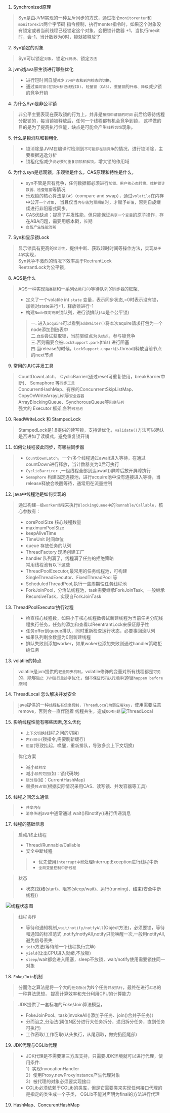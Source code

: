 1. Synchronized原理
> Syn是由JVM实现的一种互斥同步的方式，通过指令`monitorenter`和`monitorexit`两个字节码
> 指令控制，执行menter指令时，如果这个对象没有锁定或者当前线程已经锁定这个对象，会把锁计数器
>+1，当执行mexit时，会-1，当计数器为0时，锁就被释放了
2. Syn锁定的对象
> Syn可以锁定`对象`、锁定`代码块`、锁定`方法`
3. jvm对java原生锁进行哪些优化
>- 进行短时间自旋`减少了用户态和到内核态的切换`，
>- 通过`偏向锁(在锁头标记线程ID)`、`轻量锁（CAS）`、`重量锁`的`升级、降级`减少锁的竞争开销
4. 为什么Syn是非公平锁
> 非公平主要表现在获取锁的行为上，并非是`按照申请锁的时间`
> 前后给等待线程分配锁的，每当锁被释放后，任何一个线程都有机会竞争到锁，
> 这样做的目的是为了提高执行性能，缺点是可能会产生`线程饥饿`现象。
5. 什么是锁消除和锁粗化
>- 锁消除是JVM在编译时检测到`不可能存在锁竞争`的情况，进行锁消除，主要根据逃逸分析
>- 锁粗化指减少`没必要的重复加锁和解锁`，增大锁的作用域
6. 为什么syn是悲观锁，乐观锁是什么，CAS原理和特性是什么，
>- syn不管是否有竞争，任何数据都必须进行`加锁、用户核心态转换、维护锁计数器、检查阻塞`等情况
>- 乐观锁的核心算法是`CAS`（compare and swap），通过`volatile`在内存中公开`一个对象`，
> 当且仅当`内存值`为`预期值`时，才赋予`新值`，否则自旋继续进行非阻塞式同步，
>- CAS优缺点：提高了并发性能，但只能保证`共享一个变量`的原子操作，存在ABA问题，需要用版本戳，长期
>- `自旋产生性能消耗`
7. Syn和显示锁Lock
> 显示锁具有更高的`灵活性`，提供中断、获取超时时间等操作方法，实现`基于AQS`实现，<br>
> Syn竞争不激烈的情况下效率高于ReetrantLock<br>
> ReetrantLock为公平锁，
8. AQS是什么
> AQS一种实现`阻塞锁`和一系列`依赖FIFO`等待队列的`同步器`的框架,
>- 定义了一个volatile int `state` 变量，表示同步状态,=0时表示没有锁，加锁对state进行+1，释放锁进行-1<br>
>- 构建`Node双向链表`锁队列，进行锁排队(so是个公平锁)<br>
>> 一. 进入`acquire`可以看到`addWaiter()`将本次aquire请求打包为一个node添加到链表中  <br>
>> 二.`自旋`尝试获取锁，当前驱结点为`头结点`，参与锁竞争<br>
>> 三.否则需要会被`LockSupport.park`(this) 进行阻塞<br>
>> 四.当release的时候，`LockSupport.unpark`(s.thread)释放当前节点的next节点
9. 常用的JUC并发工具
> CountDownLatch、 CyclicBarrier(通过reset可重复使用，breakBarrier中断)、 Semaphore 等`同步工具`<br>
> ConcurrentHashMap、有序的ConcunrrentSkipListMap、CopyOnWriteArrayList等`安全容器`<br>
> ArrayBlockingQueue、SynchorousQueue等`阻塞队列`<br>
> 强大的 Executor 框架,各种`线程池`
10. ReadWriteLock 和 StampedLock
> StampedLock是1.8提供的读写锁，支持读优化，`validate()`方法可以确认是否进如了读模式，避免重复锁开销
11. 如何让线程彼此同步，有哪些同步器
>- `CountDownLatch`，一个/多个线程通过await进入等待，在通过countDown进行释放，当计数器变为0后可执行
>- `CyclicBarrirer `,一组线程全部到达await()屏障后放开屏障执行
>- `Semaphore` 构建固定连接池，进行acquire池中没有连接进入等待，当release释放会唤醒等待，通常用在流量控制
12. java中线程池是如何实现的
> 通过构建`一组worker线程`来执行`BlockingQueue中`的`Runnable/Callable`，核心参数有：<br>
>- corePoolSize  核心线程数量
>- maximumPoolSize
>- keepAliveTime
>- TimeUnit 时间单位
>- queue 存放任务的队列
>- ThreadFactory 现场创建工厂
>- handler 队列满了，线程满了任务的拒绝策略<br>
> 常用线程池有以下这些
>- ThreadPoolExecutor,最常用的任务线程池，可构建SingleThreadExecutor、FixedThreadPool 等
>- ScheduledThreadPool,执行一些周期性任务线程池
>- ForkJoinPool，分治法线程池，task需要继承ForkJoinTask，一般继承RecursiveTask，实现自ForkJoinTask

13. ThreadPoolExecutor执行过程
>- 检查核心线程数，如果小于核心线程数尝试新建线程为当前任务分配线程执行任务，任务的添加和查看以ReentrantLock来保证原子性
>- 任务offer到queue排队，同时重新检查运行状态，必要事回滚队列
>- 如果队列剩余数量为0则新建线程
>- 排队失败则添加worker，如果woker也添加失败则通过handler策略拒绝任务
13. volatile的特点
> volatile是jvm提供的`轻量同步机制`，volatile修饰的变量对所有线程都是`可见`的，能够`阻止
> JVM进行重排序`优化，但`不保证代码执行顺序`(遵循`happen before 原则`)
14. ThreadLocal 怎么解决并发安全
> java提供的一种`线程私有信息机制`，`ThreadLocal为弱应用key`，使用需要注意remove，否则会一直伴随着
> 线程共生，造成`OOM问题`
![ThreadLocal](./images/ThreadLocal.jpg)

15. 影响线程性能有哪些因素,怎么优化
>- `上下文切换`(线程之间的切换)
>- `内存同步`(锁指令,需要刷新缓存)
>- `阻塞`(导致挂起，唤醒，重新排队，导致多余上下文切换)<br>

> 优化方案
>- 减小`锁粒度`
>- 减小`锁的范围`(如：锁代码块)
>- `锁分段`(如：CurrentHashMap)
>- 替换`独占锁`(根据实际情况采用CAS、读写锁、并发容器等工具)
16. 线程之间怎么通信
>- `共享内存`
>- `消息传递`java中通常通过 wait()和notify()进行传递消息

17. 线程的基础信息
> 启动/终止线程
>- Thread/Runnable/Callable
>- 安全中断线程
>>- 优先使用`interrupt中断`处理InterruptException进行线程中断
>>- `全局变量控制中断线程`

> 状态
>- 状态(就绪(start)、阻塞(sleep/wait)、运行(running)、结束(安全中断线程))

![线程状态图](images/clipboard.png)
> 线程协作
>- 等待和通知机制,`wait/notify/notfyAll`(Object方法)，必须要锁，等待和通知的标准范式
,notify/notfyAll,notify只能唤醒一次,一般用notifyAll,避免信号丢失
>- `join`方法(等待前一个线程执行完毕)
>- `yield`(让出CPU进入就绪,不放锁)
>- `sleep`/wait都会进入阻塞，sleep不放锁，wait/notify使用需要锁住同一对象

18. `Foke/Join`机制
> 分而治之算法是将一个大的`任务拆分`为N个任务`并发执行`，最终在进行`汇总`的一种算法思想，
提高计算效率和充分利用CPU的计算能力

>JDK提供了一套标准的Foke/Join算法模型，
>- FokeJoinPool、task(invokeAll()添加子任务、join()合并子任务)）
>- 分而治之,分治法(阈值N区分进行大任务拆分，递归拆分任务，直到任务可执行)
>- 工作密取/工作窃取(从头执行，从尾窃取，做完扔回尾部)

19. JDK代理与CGLib代理
>- JDK代理是不需要第三方库支持，只需要JDK环境就可以进行代理，使用条件:<br>
> 1）实现InvocationHandler<br>
> 2）使用Proxy.newProxyInstance产生代理对象<br>
> 3）被代理的对象必须要实现接口<br>
>- CGLib必须依赖于CGLib的类库，但是它需要类来实现任何接口代理的是指定的类生成一个子类，
> CGLib不能对声明为final的方法进行代理

19. HashMap、ConcurentHashMap
